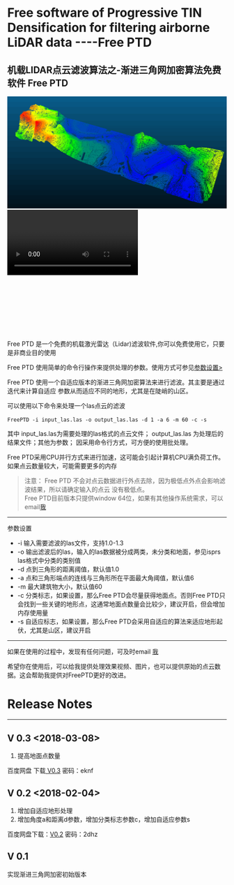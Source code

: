 # Free software of Progressive TIN Densification for filtering airborne LiDAR data ----Free PTD  

## 机载LIDAR点云滤波算法之-渐进三角网加密算法免费软件 Free PTD

<img src="./result1.png" style="width= 100%; height=auto">

<div style = "width:100%;position:relative;padding-bottom:56.25%; ">

<video controls="controls" preload="auto" style="position: absolute;top:0;  left: 0;width= 100%; height=100%">
  <source id="mp4" src="./show.mp4" type="video/mp4">
  your browser does not support the video tag
</video>
</div>

Free PTD 是一个免费的机载激光雷达（Lidar)滤波软件,你可以免费使用它，只要是非商业目的使用

Free PTD 使用简单的命令行操作来提供处理的参数。使用方式可参见<a href="#1">参数设置></a>

Free PTD 使用一个自适应版本的渐进三角网加密算法来进行滤波。其主要是通过迭代来计算自适应
参数从而适应不同的地形，尤其是在陡峭的山区。

可以使用以下命令来处理一个las点云的滤波

    FreePTD -i input_las.las -o output_las.las -d 1 -a 6 -m 60 -c -s  

其中 input_las.las为需要处理的las格式的点云文件；
output_las.las 为处理后的结果文件；其他为参数；
因采用命令行方式，可方便的使用批处理。

Free PTD采用CPU并行方式来进行加速，这可能会引起计算机CPU满负荷工作。
如果点云数量较大，可能需要更多的内存


>注意：
Free PTD 不会对点云数据进行外点去除，因为极低点外点会影响滤波结果，所以请确定输入的点云
没有极低点。  
>Free PTD目前版本只提供window 64位，如果有其他操作系统需求，可以email<a href="mailto:371000913@qq.com">我</a>

****
<a name="1"> 参数设置</a>

+ -i 输入需要滤波的las文件，支持1.0-1.3
+  -o 输出滤波后的las，输入的las数据被分成两类，未分类和地面，参见isprs las格式中分类的类别值
+  -d 点到三角形的距离阈值，默认值1.0  
+  -a 点和三角形端点的连线与三角形所在平面最大角阈值，默认值6
+  -m 最大建筑物大小，默认值60
+  -c 分类标志，如果设置，那么Free PTD会尽量获得地面点。否则Free PTD只会找到一些关键的地形点，这通常地面点数量会比较少，建议开启，但会增加内存使用量
+  -s 自适应标志，如果设置，那么Free PTD会采用自适应的算法来适应地形起伏，尤其是山区，建议开启

****

如果在使用的过程中，发现有任何问题，可及时email <a href="mailto:371000913@qq.com">我</a>

希望你在使用后，可以给我提供处理效果视频、图片，也可以提供原始的点云数据。这会帮助我提供对FreePTD更好的改进。

# Release Notes
---

## V 0.3       <2018-03-08>
1. 提高地面点数量

百度网盘 下载<a href="https://pan.baidu.com/s/1tC4HQoZysds8EsI_VvT9eg"> V0.3</a> 密码：eknf

## V 0.2       <2018-02-04>  
1. 增加自适应地形处理  
2. 增加角度a和距离d参数，增加分类标志参数c，增加自适应参数s

百度网盘下载：<a href="https://pan.baidu.com/s/1ghjHFEj">V0.2</a> 密码：2dhz

## V 0.1  
实现渐进三角网加密初始版本
